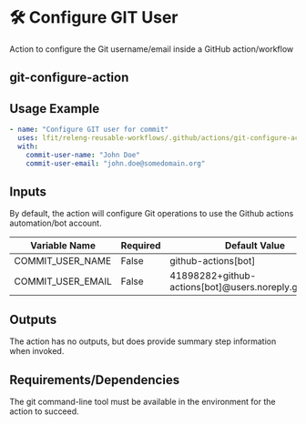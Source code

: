# 🛠️ Configure GIT User

Action to configure the Git username/email inside a GitHub action/workflow

## git-configure-action

## Usage Example

```yaml
- name: "Configure GIT user for commit"
  uses: lfit/releng-reusable-workflows/.github/actions/git-configure-action@main
  with:
    commit-user-name: "John Doe"
    commit-user-email: "john.doe@somedomain.org"
```

## Inputs

By default, the action will configure Git operations to use the Github actions
automation/bot account.

<!-- markdownlint-disable MD013 -->

| Variable Name     | Required | Default Value                                         | Description        |
| ----------------- | -------- | ----------------------------------------------------- | ------------------ |
| COMMIT_USER_NAME  | False    | github-actions[bot]                                   | User name          |
| COMMIT_USER_EMAIL | False    | 41898282+github-actions[bot]@users.noreply.github.com | User email address |

<!-- markdownlint-enable MD013 -->

## Outputs

The action has no outputs, but does provide summary step information when
invoked.

## Requirements/Dependencies

The git command-line tool must be available in the environment for the action
to succeed.

<!--
[comment]: # SPDX-License-Identifier: Apache-2.0
[comment]: # SPDX-FileCopyrightText: 2024 The Linux Foundation
-->
